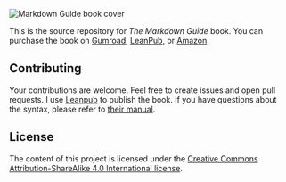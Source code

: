 ![Markdown Guide book cover](https://scontent-bos3-1.xx.fbcdn.net/v/t39.30808-6/173548295_908792946342933_6450734178543586159_n.png?_nc_cat=109&ccb=1-5&_nc_sid=730e14&_nc_ohc=TFTdS5zcItQAX8a6YN6&_nc_ht=scontent-bos3-1.xx&oh=00_AT_Y37kqNOnPqakWT1uB5ZtUq-2gq88FSYHmpsz2oNl01Q&oe=61EE29FA)

This is the source repository for *The Markdown Guide* book. You can purchase the book on [Gumroad](https://gum.co/markdownguide), [LeanPub](https://leanpub.com/themarkdownguide), or [Amazon](https://www.amazon.com/dp/B07G7JB641).

## Contributing

Your contributions are welcome. Feel free to create issues and open pull requests. I use [Leanpub](https://leanpub.com/) to publish the book. If you have questions about the syntax, please refer to [their manual](https://leanpub.com/help/manual).

## License

The content of this project is licensed under the [Creative Commons Attribution-ShareAlike 4.0 International license](https://creativecommons.org/licenses/by-sa/4.0/).
